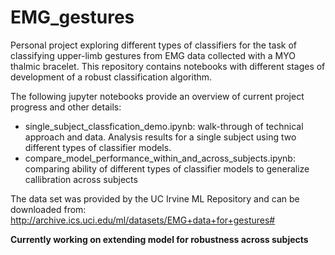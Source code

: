 # EMG_gestures

Personal project exploring different types of classifiers for the task of classifying upper-limb gestures from EMG data collected with a MYO thalmic bracelet. This repository contains notebooks with different stages of development of a robust classification algorithm.

The following jupyter notebooks provide an overview of current project progress and other details:
+ single_subject_classfication_demo.ipynb: walk-through of technical approach and data. Analysis results for a single subject using two different types of classifier models.
+ compare_model_performance_within_and_across_subjects.ipynb: comparing ability of different types of classifier models to generalize callibration across subjects

The data set was provided by the UC Irvine ML Repository and can be downloaded from: http://archive.ics.uci.edu/ml/datasets/EMG+data+for+gestures#

**Currently working on extending model for robustness across subjects**

